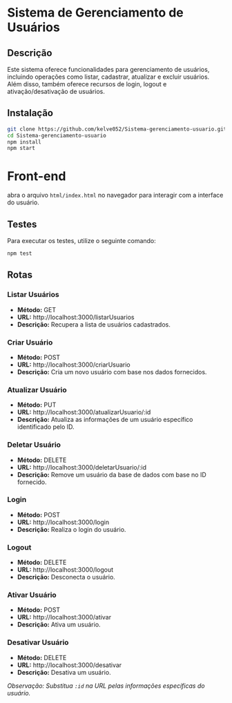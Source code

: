 # Sistema de Gerenciamento de Usuários

## Descrição
Este sistema oferece funcionalidades para gerenciamento de usuários, incluindo operações como listar, cadastrar, atualizar e excluir usuários. Além disso, também oferece recursos de login, logout e ativação/desativação de usuários.

## Instalação

```bash
git clone https://github.com/kelve052/Sistema-gerenciamento-usuario.git
cd Sistema-gerenciamento-usuario
npm install
npm start
```

# Front-end
abra o arquivo `html/index.html` no navegador para interagir com a interface do usuário.

## Testes

Para executar os testes, utilize o seguinte comando:

```bash
npm test
```

## Rotas

### Listar Usuários
- **Método:** GET
- **URL:** http://localhost:3000/listarUsuarios
- **Descrição:** Recupera a lista de usuários cadastrados.

### Criar Usuário
- **Método:** POST
- **URL:** http://localhost:3000/criarUsuario
- **Descrição:** Cria um novo usuário com base nos dados fornecidos.

### Atualizar Usuário
- **Método:** PUT
- **URL:** http://localhost:3000/atualizarUsuario/:id
- **Descrição:** Atualiza as informações de um usuário específico identificado pelo ID.

### Deletar Usuário
- **Método:** DELETE
- **URL:** http://localhost:3000/deletarUsuario/:id
- **Descrição:** Remove um usuário da base de dados com base no ID fornecido.

### Login
- **Método:** POST
- **URL:** http://localhost:3000/login
- **Descrição:** Realiza o login do usuário.

### Logout
- **Método:** DELETE
- **URL:** http://localhost:3000/logout
- **Descrição:** Desconecta o usuário.

### Ativar Usuário
- **Método:** POST
- **URL:** http://localhost:3000/ativar
- **Descrição:** Ativa um usuário.

### Desativar Usuário
- **Método:** DELETE
- **URL:** http://localhost:3000/desativar
- **Descrição:** Desativa um usuário.

*Observação: Substitua `:id` na URL pelas informações específicas do usuário.*

